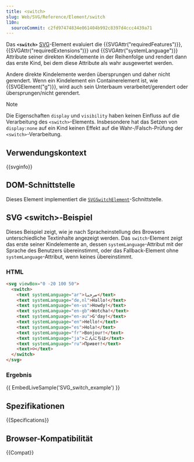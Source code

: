 ```yaml
---
title: <switch>
slug: Web/SVG/Reference/Element/switch
l10n:
  sourceCommit: c2fd97474834e061404b992c8397d4ccc4439a71
---
```


Das **`<switch>`** [SVG](/de/docs/Web/SVG)-Element evaluiert die {{SVGAttr("requiredFeatures")}}, {{SVGAttr("requiredExtensions")}} und {{SVGAttr("systemLanguage")}} Attribute seiner direkten Kindelemente in der Reihenfolge und rendert dann das erste Kind, bei dem diese Attribute als wahr ausgewertet werden.

Andere direkte Kindelemente werden übersprungen und daher nicht gerendert. Wenn ein Kindelement ein Containerelement ist, wie {{SVGElement("g")}}, wird auch sein Unterbaum verarbeitet/gerendert oder übersprungen/nicht gerendert.

> [!NOTE]
> Die Eigenschaften `display` und `visibility` haben keinen Einfluss auf die Verarbeitung des `<switch>`-Elements. Insbesondere hat das Setzen von `display:none` auf ein Kind keinen Effekt auf die Wahr-/Falsch-Prüfung der `<switch>`-Verarbeitung.

## Verwendungskontext

{{svginfo}}

## DOM-Schnittstelle

Dieses Element implementiert die [`SVGSwitchElement`](/de/docs/Web/API/SVGSwitchElement)-Schnittstelle.

## SVG \<switch>-Beispiel

Dieses Beispiel zeigt, wie je nach Spracheinstellung des Browsers unterschiedliche Textinhalte angezeigt werden. Das `switch`-Element zeigt das erste seiner Kindelemente an, dessen `systemLanguage`-Attribut mit der Sprache des Benutzers übereinstimmt, oder das Fallback-Element ohne `systemLanguage`-Attribut, wenn keines übereinstimmt.

### HTML

```html
<svg viewBox="0 -20 100 50">
  <switch>
    <text systemLanguage="ar">مرحبا</text>
    <text systemLanguage="de,nl">Hallo!</text>
    <text systemLanguage="en-us">Howdy!</text>
    <text systemLanguage="en-gb">Wotcha!</text>
    <text systemLanguage="en-au">G'day!</text>
    <text systemLanguage="en">Hello!</text>
    <text systemLanguage="es">Hola!</text>
    <text systemLanguage="fr">Bonjour!</text>
    <text systemLanguage="ja">こんにちは</text>
    <text systemLanguage="ru">Привет!</text>
    <text>☺</text>
  </switch>
</svg>
```

### Ergebnis

{{ EmbedLiveSample('SVG_switch_example') }}

## Spezifikationen

{{Specifications}}

## Browser-Kompatibilität

{{Compat}}
